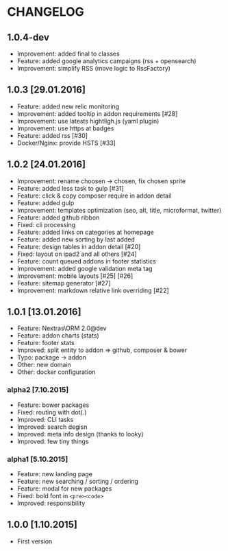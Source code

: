 # CHANGELOG

## 1.0.4-dev

- Improvement: added final to classes
- Feature: added google analytics campaigns (rss + opensearch)
- Improvement: simplify RSS (move logic to RssFactory)

## 1.0.3 [29.01.2016]

- Feature: added new relic monitoring
- Improvement: added tooltip in addon requirements [#28]
- Improvement: use latests hightligh.js (yaml plugin)
- Improvement: use https at badges
- Feature: added rss [#30]
- Docker/Nginx: provide HSTS [#33]

## 1.0.2 [24.01.2016]

- Improvement: rename choosen -> chosen, fix chosen sprite
- Feature: added less task to gulp [#31]
- Feature: click & copy composer require in addon detail
- Feature: added gulp
- Improvement: templates optimization (seo, alt, title, microformat, twitter)
- Feature: added github ribbon
- Fixed: cli processing
- Feature: added links on categories at homepage
- Feature: added new sorting by last added
- Feature: design tables in addon detail [#20]
- Fixed: layout on ipad2 and all others [#24]
- Feature: count queued addons in footer statistics
- Improvement: added google validation meta tag
- Improvement: mobile layouts [#25] [#26]
- Feature: sitemap generator [#27]
- Improvement: markdown relative link overriding [#22]

## 1.0.1 [13.01.2016]

- Feature: Nextras\ORM 2.0@dev
- Feature: addon charts (stats)
- Feature: footer stats
- Improved: split entity to addon => github, composer & bower
- Typo: package -> addon
- Other: new domain
- Other: docker configuration

### alpha2 [7.10.2015]
- Feature: bower packages
- Fixed: routing with dot(.)
- Improved: CLI tasks
- Improved: search degisn
- Improved: meta info design (thanks to looky)
- Improved: few tiny things

### alpha1 [5.10.2015]
- Feature: new landing page
- Feature: new searching / sorting / ordering
- Feature: modal for new packages
- Fixed: bold font in `<pre><code>`
- Improved: responsibility

## 1.0.0 [1.10.2015]
- First version
